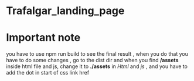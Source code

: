 # Trafalgar_landing_page
<h1>Important note</h1>
you have to use npm run build to see the final result , 
when you do that you have to do some changes , 
go to the dist dir and when you find <strong>/assets </strong> inside html file and js, change it to <strong>./assets</strong> 
in <i>Html</i> and <i>js</i> , and you have to add the dot in start of css link href
